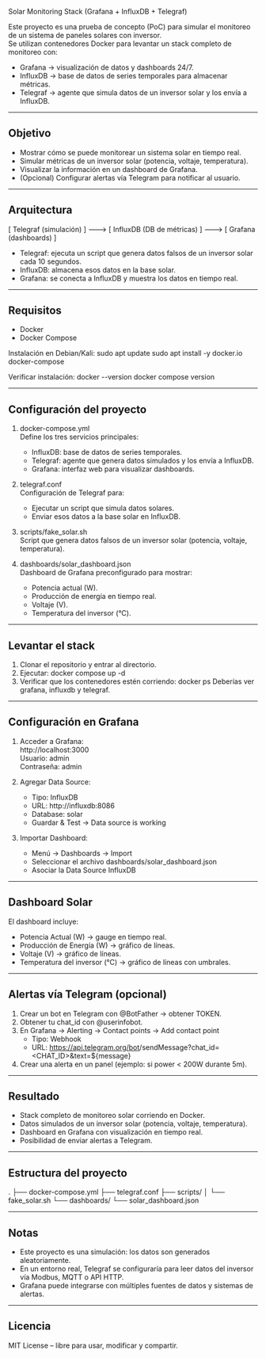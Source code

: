 Solar Monitoring Stack (Grafana + InfluxDB + Telegraf)

Este proyecto es una prueba de concepto (PoC) para simular el monitoreo de un sistema de paneles solares con inversor.  
Se utilizan contenedores Docker para levantar un stack completo de monitoreo con:

- Grafana → visualización de datos y dashboards 24/7.  
- InfluxDB → base de datos de series temporales para almacenar métricas.  
- Telegraf → agente que simula datos de un inversor solar y los envía a InfluxDB.  

------------------------------------------------------------
Objetivo
------------------------------------------------------------
- Mostrar cómo se puede monitorear un sistema solar en tiempo real.  
- Simular métricas de un inversor solar (potencia, voltaje, temperatura).  
- Visualizar la información en un dashboard de Grafana.  
- (Opcional) Configurar alertas vía Telegram para notificar al usuario.  

------------------------------------------------------------
Arquitectura
------------------------------------------------------------
[ Telegraf (simulación) ] ---> [ InfluxDB (DB de métricas) ] ---> [ Grafana (dashboards) ]

- Telegraf: ejecuta un script que genera datos falsos de un inversor solar cada 10 segundos.  
- InfluxDB: almacena esos datos en la base solar.  
- Grafana: se conecta a InfluxDB y muestra los datos en tiempo real.  

------------------------------------------------------------
Requisitos
------------------------------------------------------------
- Docker  
- Docker Compose  

Instalación en Debian/Kali:
  sudo apt update
  sudo apt install -y docker.io docker-compose

Verificar instalación:
  docker --version
  docker compose version

------------------------------------------------------------
Configuración del proyecto
------------------------------------------------------------
1. docker-compose.yml  
   Define los tres servicios principales:  
   - InfluxDB: base de datos de series temporales.  
   - Telegraf: agente que genera datos simulados y los envía a InfluxDB.  
   - Grafana: interfaz web para visualizar dashboards.  

2. telegraf.conf  
   Configuración de Telegraf para:  
   - Ejecutar un script que simula datos solares.  
   - Enviar esos datos a la base solar en InfluxDB.  

3. scripts/fake_solar.sh  
   Script que genera datos falsos de un inversor solar (potencia, voltaje, temperatura).  

4. dashboards/solar_dashboard.json  
   Dashboard de Grafana preconfigurado para mostrar:  
   - Potencia actual (W).  
   - Producción de energía en tiempo real.  
   - Voltaje (V).  
   - Temperatura del inversor (°C).  

------------------------------------------------------------
Levantar el stack
------------------------------------------------------------
1. Clonar el repositorio y entrar al directorio.  
2. Ejecutar:
   docker compose up -d
3. Verificar que los contenedores estén corriendo:
   docker ps
   Deberías ver grafana, influxdb y telegraf.

------------------------------------------------------------
Configuración en Grafana
------------------------------------------------------------
1. Acceder a Grafana:  
   http://localhost:3000  
   Usuario: admin  
   Contraseña: admin  

2. Agregar Data Source:  
   - Tipo: InfluxDB  
   - URL: http://influxdb:8086  
   - Database: solar  
   - Guardar & Test → Data source is working  

3. Importar Dashboard:  
   - Menú → Dashboards → Import  
   - Seleccionar el archivo dashboards/solar_dashboard.json  
   - Asociar la Data Source InfluxDB  

------------------------------------------------------------
Dashboard Solar
------------------------------------------------------------
El dashboard incluye:
- Potencia Actual (W) → gauge en tiempo real.  
- Producción de Energía (W) → gráfico de líneas.  
- Voltaje (V) → gráfico de líneas.  
- Temperatura del inversor (°C) → gráfico de líneas con umbrales.  

------------------------------------------------------------
Alertas vía Telegram (opcional)
------------------------------------------------------------
1. Crear un bot en Telegram con @BotFather → obtener TOKEN.  
2. Obtener tu chat_id con @userinfobot.  
3. En Grafana → Alerting → Contact points → Add contact point  
   - Tipo: Webhook  
   - URL: https://api.telegram.org/bot<TOKEN>/sendMessage?chat_id=<CHAT_ID>&text=${message}  
4. Crear una alerta en un panel (ejemplo: si power < 200W durante 5m).  

------------------------------------------------------------
Resultado
------------------------------------------------------------
- Stack completo de monitoreo solar corriendo en Docker.  
- Datos simulados de un inversor solar (potencia, voltaje, temperatura).  
- Dashboard en Grafana con visualización en tiempo real.  
- Posibilidad de enviar alertas a Telegram.  

------------------------------------------------------------
Estructura del proyecto
------------------------------------------------------------
.
├── docker-compose.yml
├── telegraf.conf
├── scripts/
│   └── fake_solar.sh
└── dashboards/
    └── solar_dashboard.json

------------------------------------------------------------
Notas
------------------------------------------------------------
- Este proyecto es una simulación: los datos son generados aleatoriamente.  
- En un entorno real, Telegraf se configuraría para leer datos del inversor vía Modbus, MQTT o API HTTP.  
- Grafana puede integrarse con múltiples fuentes de datos y sistemas de alertas.  

------------------------------------------------------------
Licencia
------------------------------------------------------------
MIT License – libre para usar, modificar y compartir.
